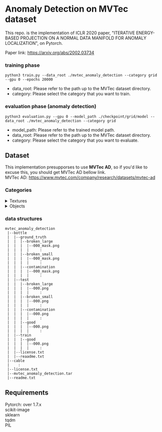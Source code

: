 # Anomaly Detection on MVTec dataset
This repo. is the implementation of ICLR 2020 paper, "ITERATIVE ENERGY-BASED PROJECTION ON A NORMAL DATA MANIFOLD FOR ANOMALY LOCALIZATION", on Pytorch.

Paper link: https://arxiv.org/abs/2002.03734

### training phase
```
python3 train.py --data_root ./mvtec_anomaly_detection --category grid --gpu 0 --epochs 20000
```
- data_root: Please refer to the path up to the MVTec dataset directory.
- category: Please select the category that you want to train.

### evaluation phase (anomaly detection)
```
python3 evaluation.py --gpu 0 --model_path ./checkpoint/grid/model --data_root ./mvtec_anomaly_detection --category grid
```
- model_path: Please refer to the trained model path.
- data_root: Please refer to the path up to the MVTec dataset directory.
- category: Please select the category that you want to evaluate.

## Dataset
This implementation presupporses to use **MVTec AD**, so if you'd like to excuse this, you should get MVTec AD bellow link.<br>
MVTec AD: https://www.mvtec.com/company/research/datasets/mvtec-ad


### Categories
<details>
  <summary>Textures</summary>
  <br>
  <ul>
    <li> carpet </li>
    <li> grid </li>
    <li> leather </li>
    <li> tile </li>
    <li> wood </li>
  </ul>
</details>

<details>
  <summary>Objects</summary>
  <br>
  <ul>
    <li> bottle </li>
    <li> cable </li>
    <li> capsule </li>
    <li> hazelnut </li>
    <li> metalnut </li>
    <li> pill </li>
    <li> screw </li>
    <li> toothbrash </li>
    <li> transistor </li>
    <li> zipper </li>
  </ul>
</details>

### data structures
```
mvtec_anomaly_detection
 |--bottle
 |  |--ground_truth
 |  |  |--broken_large
 |  |  |  |--000_mask.png
 |  |  |  |     :
 |  |  |--broken_small
 |  |  |  |--000_mask.png
 |  |  |  |     :
 |  |  |--contamination
 |  |  |  |--000_mask.png
 |  |  |  |     :
 |  |--test
 |  |  |--broken_large
 |  |  |  |--000.png
 |  |  |  |     :
 |  |  |--broken_small
 |  |  |  |--000.png
 |  |  |  |     :
 |  |  |--contamination
 |  |  |  |--000.png
 |  |  |  |     :
 |  |  |--good
 |  |  |  |--000.png
 |  |  |  |     :
 |  |--train
 |  |  |--good
 |  |  |  |--000.png
 |  |  |  |     :
 |  |--license.txt
 |  |--reaadme.txt
 |--cable
 |    :
 |--license.txt
 |--mvtec_anomaly_detection.tar
 |--readme.txt
```

## Requirements
Pytorch: over 1.7.x<br>
scikit-image<br>
sklearn<br>
tqdm<br>
PIL
